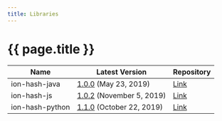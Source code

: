 ```yaml
---
title: Libraries
---
```


# {{ page.title }}

| Name | Latest Version | Repository |
|------|----------------|------|
| ion-hash-java | [1.0.0](https://github.com/amzn/ion-hash-java/releases/tag/v1.0.0) (May 23, 2019) | [Link](https://github.com/amzn/ion-hash-java) |
| ion-hash-js | [1.0.2](https://github.com/amzn/ion-hash-js/releases/tag/v1.0.2) (November 5, 2019) | [Link](https://github.com/amzn/ion-hash-js) |
| ion-hash-python | [1.1.0](https://github.com/amzn/ion-hash-python/releases/tag/v1.1.0) (October 22, 2019) | [Link](https://github.com/amzn/ion-hash-python) |

